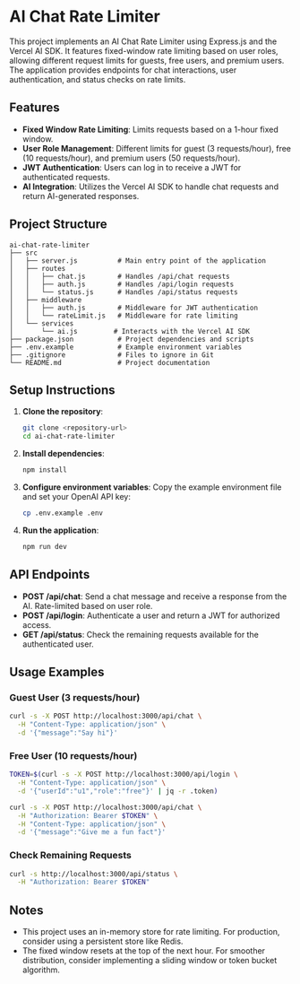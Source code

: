 # AI Chat Rate Limiter

This project implements an AI Chat Rate Limiter using Express.js and the Vercel AI SDK. It features fixed-window rate limiting based on user roles, allowing different request limits for guests, free users, and premium users. The application provides endpoints for chat interactions, user authentication, and status checks on rate limits.

## Features

- **Fixed Window Rate Limiting**: Limits requests based on a 1-hour fixed window.
- **User Role Management**: Different limits for guest (3 requests/hour), free (10 requests/hour), and premium users (50 requests/hour).
- **JWT Authentication**: Users can log in to receive a JWT for authenticated requests.
- **AI Integration**: Utilizes the Vercel AI SDK to handle chat requests and return AI-generated responses.

## Project Structure

```
ai-chat-rate-limiter
├── src
│   ├── server.js          # Main entry point of the application
│   ├── routes
│   │   ├── chat.js        # Handles /api/chat requests
│   │   ├── auth.js        # Handles /api/login requests
│   │   └── status.js      # Handles /api/status requests
│   ├── middleware
│   │   ├── auth.js        # Middleware for JWT authentication
│   │   └── rateLimit.js   # Middleware for rate limiting
│   └── services
│       └── ai.js         # Interacts with the Vercel AI SDK
├── package.json           # Project dependencies and scripts
├── .env.example           # Example environment variables
├── .gitignore             # Files to ignore in Git
└── README.md              # Project documentation
```

## Setup Instructions

1. **Clone the repository**:
   ```bash
   git clone <repository-url>
   cd ai-chat-rate-limiter
   ```

2. **Install dependencies**:
   ```bash
   npm install
   ```

3. **Configure environment variables**:
   Copy the example environment file and set your OpenAI API key:
   ```bash
   cp .env.example .env
   ```

4. **Run the application**:
   ```bash
   npm run dev
   ```

## API Endpoints

- **POST /api/chat**: Send a chat message and receive a response from the AI. Rate-limited based on user role.
- **POST /api/login**: Authenticate a user and return a JWT for authorized access.
- **GET /api/status**: Check the remaining requests available for the authenticated user.

## Usage Examples

### Guest User (3 requests/hour)

```bash
curl -s -X POST http://localhost:3000/api/chat \
  -H "Content-Type: application/json" \
  -d '{"message":"Say hi"}'
```

### Free User (10 requests/hour)

```bash
TOKEN=$(curl -s -X POST http://localhost:3000/api/login \
  -H "Content-Type: application/json" \
  -d '{"userId":"u1","role":"free"}' | jq -r .token)

curl -s -X POST http://localhost:3000/api/chat \
  -H "Authorization: Bearer $TOKEN" \
  -H "Content-Type: application/json" \
  -d '{"message":"Give me a fun fact"}'
```

### Check Remaining Requests

```bash
curl -s http://localhost:3000/api/status \
  -H "Authorization: Bearer $TOKEN"
```

## Notes

- This project uses an in-memory store for rate limiting. For production, consider using a persistent store like Redis.
- The fixed window resets at the top of the next hour. For smoother distribution, consider implementing a sliding window or token bucket algorithm.